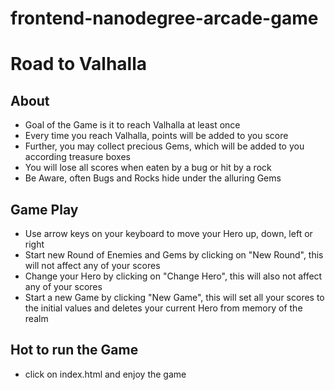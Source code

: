 frontend-nanodegree-arcade-game
===============================


# Road to Valhalla

## About
* Goal of the Game is it to reach Valhalla at least once
* Every time you reach Valhalla, points will be added to you score
* Further, you may collect precious Gems, which will be added to you according treasure boxes
* You will lose all scores when eaten by a bug or hit by a rock
* Be Aware, often Bugs and Rocks hide under the alluring Gems

## Game Play
* Use arrow keys on your keyboard to move your Hero up, down, left or right
* Start new Round of Enemies and Gems by clicking on "New Round", this will not affect any of your scores
* Change your Hero by clicking on "Change Hero", this will also not affect any of your scores
* Start a new Game by clicking "New Game", this will set all your scores to the initial values and deletes your current Hero from memory of the realm

## Hot to run the Game
* click on index.html and enjoy the game
